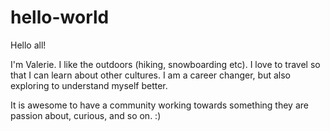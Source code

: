 # hello-world

Hello all!

I'm Valerie. I like the outdoors (hiking, snowboarding etc). I love to travel so that I can learn about other cultures. I am a career changer, but also exploring to understand myself better. 

It is awesome to have a community working towards something they are passion about, curious, and so on. :)

